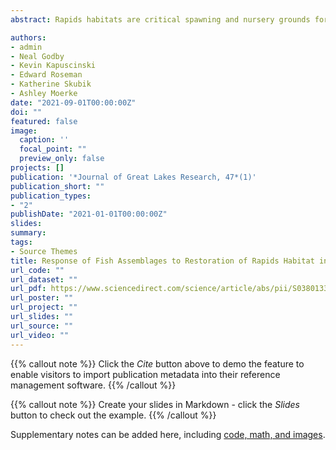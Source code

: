 ```yaml
---
abstract: Rapids habitats are critical spawning and nursery grounds for multiple Laurentian Great Lakes fishes of ecological importance such as lake sturgeon, walleye, and salmonids. However, river modifications have destroyed important rapids habitat in connecting channels by modifying flow profiles and removing large quantities of cobble and gravel that are preferred spawning substrates of several fish species. The conversion of rapids habitat to slow moving waters has altered fish assemblages and decreased the spawning success of lithophilic species. The St. Marys River is a Great Lakes connecting channel in which the majority of rapids habitat has been lost. However, rapids habitat was restored at the Little Rapids in 2016 to recover important spawning habitat in this river. During the restoration, flow and substrate were recovered to rapids habitat. We sampled the fish community (pre- and post-restoration), focusing on age-0 fishes in order to characterize the response of the fish assemblage to the restoration, particularly for species of importance (e.g. lake whitefish, walleye, Atlantic salmon). Following restoration, we observed a 40\% increase in age-0 fish catch per unit effort, increased presence of rare species, and a shift in assemblage structure of age-0 fishes (higher relative abundance of Salmonidae, Cottidae, and Gasterosteidae). We also observed a ``transition'' period in 2017, in which the assemblage was markedly different from the pre- and post-restoration assemblages and was dominated by Catostomidae. Responses from target species were mixed, with increased Atlantic salmon abundance, first documented presence of walleye and no presence of lake sturgeon or Coregoninae

authors:
- admin
- Neal Godby
- Kevin Kapuscinski
- Edward Roseman
- Katherine Skubik
- Ashley Moerke
date: "2021-09-01T00:00:00Z"
doi: ""
featured: false
image:
  caption: ''
  focal_point: ""
  preview_only: false
projects: []
publication: '*Journal of Great Lakes Research, 47*(1)'
publication_short: ""
publication_types:
- "2"
publishDate: "2021-01-01T00:00:00Z"
slides: 
summary: 
tags:
- Source Themes
title: Response of Fish Assemblages to Restoration of Rapids Habitat in a Great Lakes Connecting Channel
url_code: ""
url_dataset: ""
url_pdf: https://www.sciencedirect.com/science/article/abs/pii/S0380133021001283
url_poster: ""
url_project: ""
url_slides: ""
url_source: ""
url_video: ""
---
```


{{% callout note %}}
Click the *Cite* button above to demo the feature to enable visitors to import publication metadata into their reference management software.
{{% /callout %}}

{{% callout note %}}
Create your slides in Markdown - click the *Slides* button to check out the example.
{{% /callout %}}

Supplementary notes can be added here, including [code, math, and images](https://wowchemy.com/docs/writing-markdown-latex/).
